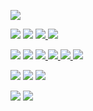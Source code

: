 



<a href="https://developer.mozilla.org/ru/docs/Learn/Getting_started_with_the_web/HTML_basics" ><img src="https://img.shields.io/badge/HTML5-E34F26?style=for-the-badge&logo=HTML5&logoColor=000"/></a>
 
<a href="https://developer.mozilla.org/ru/docs/Learn/Getting_started_with_the_web/CSS_basics" ><img src="https://img.shields.io/badge/CSS3-1572B6?style=for-the-badge&logo=CSS3&logoColor=000"/></a>
<a href="https://sass-lang.com/" > <img src="https://img.shields.io/badge/Sass-CC6699?style=for-the-badge&logo=Sass&logoColor=000"/></a>
<a href="https://github.com/css-modules/css-modules" > <img src="https://img.shields.io/badge/cssmodules-000000?style=for-the-badge&logo=cssmodules&logoColor=ffffff"/></a><a href="https://tailwindcss.com/" >  <img src="https://img.shields.io/badge/Tailwind CSS-06B6D4?style=for-the-badge&logo=Tailwind CSS&logoColor=008FC7"/></a>

<a href="https://learn.javascript.ru/" ><img src="https://img.shields.io/badge/JavaScript-F7DF1E?style=for-the-badge&logo=JavaScript&logoColor=000000"/></a>
<a href="https://www.typescriptlang.org/" > <img src="https://img.shields.io/badge/TypeScript-3178C6?style=for-the-badge&logo=TypeScript&logoColor=008FC7"/></a>
<a href="https://react.dev/" > <img src="https://img.shields.io/badge/React-2C3454?style=for-the-badge&logo=React&logoColor=61DAFB"/> </a>
<a href="https://redux.js.org/" ><img src="https://img.shields.io/badge/redux-764ABC?style=for-the-badge&logo=redux&logoColor=61DAFB"/> </a>
<a href="https://reactrouter.com/en/main" > <img src="https://img.shields.io/badge/reactrouter-CA4245?style=for-the-badge&logo=reactrouter&logoColor=61DAFB"/> </a>
<a href="https://redux-saga.js.org/" > <img src="https://img.shields.io/badge/reduxsaga-888888?style=for-the-badge&logo=reduxsaga&logoColor=61DAFB"/> </a>
                  
<a href="https://lodash.com/" ><img src="https://img.shields.io/badge/lodash-000000?style=for-the-badge&logo=lodash&logoColor=3492FF"/></a> 
<a href="https://www.npmjs.com/package/dotenv" ><img src="https://img.shields.io/badge/dotenv-ECD53F?style=for-the-badge&logo=dotenv&logoColor=000000"/></a> 
<a href="https://axios-http.com/ru/docs/intro" ><img src="https://img.shields.io/badge/axios-5A29E4?style=for-the-badge&logo=axios&logoColor=000000"/></a> 

<a href="https://git-scm.com/" ><img src="https://img.shields.io/badge/Git-F05032?style=for-the-badge&logo=Git&logoColor=000"/></a>
<a href="https://github.com/" > <img src="https://img.shields.io/badge/GitHub-white?style=for-the-badge&logo=GitHub&logoColor=181717"/></a>

 











